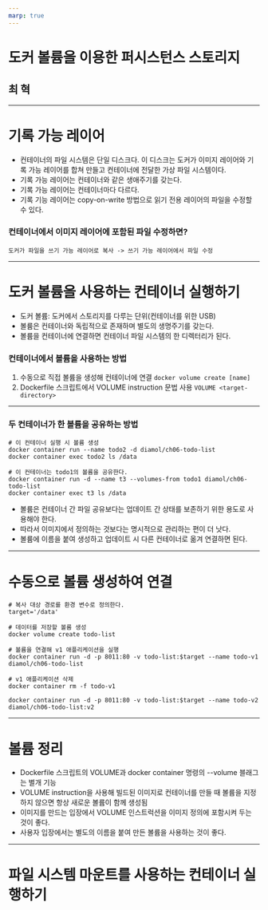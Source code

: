 ```yaml
---
marp: true
---
```


# 도커 볼륨을 이용한 퍼시스턴스 스토리지

## 최 혁

---

# 기록 가능 레이어

- 컨테이너의 파일 시스템은 단일 디스크다. 이 디스크는 도커가 이미지 레이어와 기록 가능 레이어를 합쳐 만들고 컨테이너에 전달한 가상 파일 시스템이다.
- 기록 가능 레이어는 컨테이너와 같은 생애주기를 갖는다.
- 기록 가능 레이어는 컨테이너마다 다르다.
- 기록 기능 레이어는 copy-on-write 방법으로 읽기 전용 레이어의 파일을 수정할 수 있다.

### 컨테이너에서 이미지 레이어에 포함된 파일 수정하면?

`도커가 파일을 쓰기 가능 레이어로 복사 -> 쓰기 가능 레이어에서 파일 수정`

---

# 도커 볼륨을 사용하는 컨테이너 실행하기

- 도커 볼륨: 도커에서 스토리지를 다루는 단위(컨테이너를 위한 USB)
- 볼륨은 컨테이너와 독립적으로 존재하며 별도의 생명주기를 갖는다.
- 볼륨을 컨테이너에 연결하면 컨테이너 파일 시스템의 한 디렉터리가 된다.

### 컨테이너에서 볼륨을 사용하는 방법

1. 수동으로 직접 볼륨을 생성해 컨테이너에 연결
   `docker volume create [name]`
2. Dockerfile 스크립트에서 VOLUME instruction 문법 사용
   `VOLUME <target-directory>`

---

### 두 컨테이너가 한 볼륨을 공유하는 방법

```shell
# 이 컨테이너 실행 시 볼륨 생성
docker container run --name todo2 -d diamol/ch06-todo-list
docker container exec todo2 ls /data

# 이 컨테이너는 todo1의 볼륨을 공유한다.
docker container run -d --name t3 --volumes-from todo1 diamol/ch06-todo-list
docker container exec t3 ls /data
```

- 볼륨은 컨테이너 간 파일 공유보다는 업데이트 간 상태를 보존하기 위한 용도로 사용해야 한다.
- 따라서 이미지에서 정의하는 것보다는 명시적으로 관리하는 편이 더 낫다.
- 볼륨에 이름을 붙여 생성하고 업데이트 시 다른 컨테이너로 옮겨 연결하면 된다.

---

# 수동으로 볼륨 생성하여 연결

```shell
# 복사 대상 경로를 환경 변수로 정의한다.
target='/data'

# 데이터를 저장할 볼륨 생성
docker volume create todo-list

# 볼륨을 연결해 v1 애플리케이션을 실행
docker container run -d -p 8011:80 -v todo-list:$target --name todo-v1
diamol/ch06-todo-list

# v1 애플리케이션 삭제
docker container rm -f todo-v1

docker container run -d -p 8011:80 -v todo-list:$target --name todo-v2
diamol/ch06-todo-list:v2
```

---

# 볼륨 정리

- Dockerfile 스크립트의 VOLUME과 docker container 명령의 --volume 블래그는 별개 기능
- VOLUME instruction을 사용해 빌드된 이미지로 컨테이너를 만들 때 볼륨을 지정하지 않으면 항상 새로운 볼륨이 함께 생성됨
- 이미지를 만드는 입장에서 VOLUME 인스트럭션을 이미지 정의에 포함시켜 두는 것이 좋다.
- 사용자 입장에서는 별도의 이름을 붙여 만든 볼륨을 사용하는 것이 좋다.

---

# 파일 시스템 마운트를 사용하는 컨테이너 실행하기
